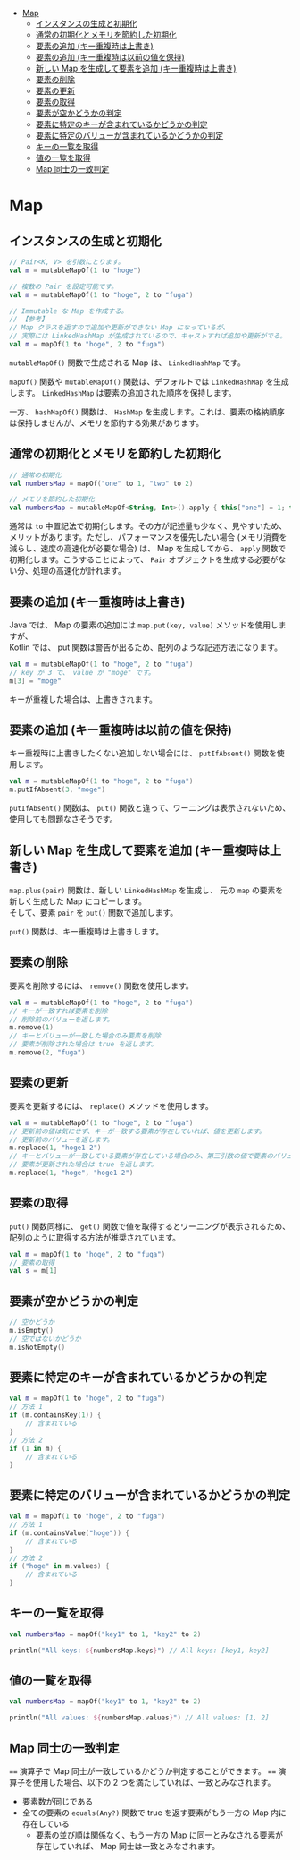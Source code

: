 - [Map](#map)
  - [インスタンスの生成と初期化](#インスタンスの生成と初期化)
  - [通常の初期化とメモリを節約した初期化](#通常の初期化とメモリを節約した初期化)
  - [要素の追加 (キー重複時は上書き)](#要素の追加-キー重複時は上書き)
  - [要素の追加 (キー重複時は以前の値を保持)](#要素の追加-キー重複時は以前の値を保持)
  - [新しい Map を生成して要素を追加 (キー重複時は上書き)](#新しい-map-を生成して要素を追加-キー重複時は上書き)
  - [要素の削除](#要素の削除)
  - [要素の更新](#要素の更新)
  - [要素の取得](#要素の取得)
  - [要素が空かどうかの判定](#要素が空かどうかの判定)
  - [要素に特定のキーが含まれているかどうかの判定](#要素に特定のキーが含まれているかどうかの判定)
  - [要素に特定のバリューが含まれているかどうかの判定](#要素に特定のバリューが含まれているかどうかの判定)
  - [キーの一覧を取得](#キーの一覧を取得)
  - [値の一覧を取得](#値の一覧を取得)
  - [Map 同士の一致判定](#map-同士の一致判定)


# Map

## インスタンスの生成と初期化

```Kotlin
// Pair<K, V> を引数にとります。
val m = mutableMapOf(1 to "hoge")

// 複数の Pair を設定可能です。
val m = mutableMapOf(1 to "hoge", 2 to "fuga")

// Immutable な Map を作成する。
// 【参考】
// Map クラスを返すので追加や更新ができない Map になっているが、
// 実際には LinkedHashMap が生成されているので、キャストすれば追加や更新がでる。
val m = mapOf(1 to "hoge", 2 to "fuga")
```

`mutableMapOf()` 関数で生成される Map は、 `LinkedHashMap` です。

`mapOf()` 関数や `mutableMapOf()` 関数は、デフォルトでは `LinkedHashMap` を生成します。 `LinkedHashMap` は要素の追加された順序を保持します。

一方、 `hashMapOf()` 関数は、 `HashMap` を生成します。これは、要素の格納順序は保持しませんが、メモリを節約する効果があります。


## 通常の初期化とメモリを節約した初期化

```kotlin
// 通常の初期化
val numbersMap = mapOf("one" to 1, "two" to 2)

// メモリを節約した初期化
val numbersMap = mutableMapOf<String, Int>().apply { this["one"] = 1; this["two"] = 2 }
```

通常は `to` 中置記法で初期化します。その方が記述量も少なく、見やすいため、メリットがあります。ただし、パフォーマンスを優先したい場合 (メモリ消費を減らし、速度の高速化が必要な場合) は、 Map を生成してから、 `apply` 関数で初期化します。こうすることによって、 `Pair` オブジェクトを生成する必要がない分、処理の高速化が計れます。


## 要素の追加 (キー重複時は上書き)

Java では、 Map の要素の追加には `map.put(key, value)` メソッドを使用しますが、  
Kotlin では、 put 関数は警告が出るため、配列のような記述方法になります。

```Kotlin
val m = mutableMapOf(1 to "hoge", 2 to "fuga")
// key が 3 で、 value が "moge" です。
m[3] = "moge"
```

キーが重複した場合は、上書きされます。


## 要素の追加 (キー重複時は以前の値を保持)

キー重複時に上書きしたくない追加しない場合には、 `putIfAbsent()` 関数を使用します。

```Kotlin
val m = mutableMapOf(1 to "hoge", 2 to "fuga")
m.putIfAbsent(3, "moge")
```

`putIfAbsent()` 関数は、 `put()` 関数と違って、ワーニングは表示されないため、使用しても問題なさそうです。


## 新しい Map を生成して要素を追加 (キー重複時は上書き)

`map.plus(pair)` 関数は、新しい `LinkedHashMap` を生成し、 元の `map` の要素を新しく生成した Map にコピーします。  
そして、要素 `pair` を `put()` 関数で追加します。

`put()` 関数は、キー重複時は上書きします。


## 要素の削除

要素を削除するには、 `remove()` 関数を使用します。

```Kotlin
val m = mutableMapOf(1 to "hoge", 2 to "fuga")
// キーが一致すれば要素を削除
// 削除前のバリューを返します。
m.remove(1)
// キーとバリューが一致した場合のみ要素を削除
// 要素が削除された場合は true を返します。
m.remove(2, "fuga")
```


## 要素の更新

要素を更新するには、 `replace()` メソッドを使用します。

```Kotlin
val m = mutableMapOf(1 to "hoge", 2 to "fuga")
// 更新前の値は気にせず、キーが一致する要素が存在していれば、値を更新します。
// 更新前のバリューを返します。
m.replace(1, "hoge1-2")
// キーとバリューが一致している要素が存在している場合のみ、第三引数の値で要素のバリューを更新します。
// 要素が更新された場合は true を返します。
m.replace(1, "hoge", "hoge1-2")
```


## 要素の取得

`put()` 関数同様に、 `get()` 関数で値を取得するとワーニングが表示されるため、配列のように取得する方法が推奨されています。

```Kotlin
val m = mapOf(1 to "hoge", 2 to "fuga")
// 要素の取得
val s = m[1]
```


## 要素が空かどうかの判定

```Kotlin
// 空かどうか
m.isEmpty()
// 空ではないかどうか
m.isNotEmpty()
```


## 要素に特定のキーが含まれているかどうかの判定

```Kotlin
val m = mapOf(1 to "hoge", 2 to "fuga")
// 方法 1
if (m.containsKey(1)) {
    // 含まれている
}
// 方法 2
if (1 in m) {
    // 含まれている
}
```


## 要素に特定のバリューが含まれているかどうかの判定

```Kotlin
val m = mapOf(1 to "hoge", 2 to "fuga")
// 方法 1
if (m.containsValue("hoge")) {
    // 含まれている
}
// 方法 2
if ("hoge" in m.values) {
    // 含まれている
}
```


## キーの一覧を取得

```kotlin
val numbersMap = mapOf("key1" to 1, "key2" to 2)

println("All keys: ${numbersMap.keys}") // All keys: [key1, key2]
```



## 値の一覧を取得

```kotlin
val numbersMap = mapOf("key1" to 1, "key2" to 2)

println("All values: ${numbersMap.values}") // All values: [1, 2]
```


## Map 同士の一致判定

`==` 演算子で Map 同士が一致しているかどうか判定することができます。 `==` 演算子を使用した場合、以下の 2 つを満たしていれば、一致とみなされます。

- 要素数が同じである
- 全ての要素の `equals(Any?)` 関数で true を返す要素がもう一方の Map 内に存在している
  - 要素の並び順は関係なく、もう一方の Map に同一とみなされる要素が存在していれば、 Map 同士は一致とみなされます。


